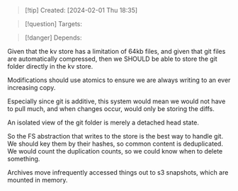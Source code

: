 
>[!tip] Created: [2024-02-01 Thu 18:35]

>[!question] Targets: 

>[!danger] Depends: 

Given that the kv store has a limitation of 64kb files, and given that git files are automatically compressed, then we SHOULD be able to store the git folder directly in the kv store.

Modifications should use atomics to ensure we are always writing to an ever increasing copy.

Especially since git is additive, this system would mean we would not have to pull much, and when changes occur, would only be storing the diffs.

An isolated view of the git folder is merely a detached head state.

So the FS abstraction that writes to the store is the best way to handle git.
We should key them by their hashes, so common content is deduplicated.  We would count the duplication counts, so we could know when to delete something.

Archives move infrequently accessed things out to s3 snapshots, which are mounted in memory.
